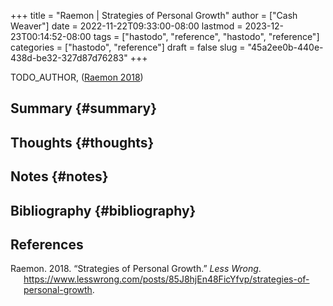 +++
title = "Raemon | Strategies of Personal Growth"
author = ["Cash Weaver"]
date = 2022-11-22T09:33:00-08:00
lastmod = 2023-12-23T00:14:52-08:00
tags = ["hastodo", "reference", "hastodo", "reference"]
categories = ["hastodo", "reference"]
draft = false
slug = "45a2ee0b-440e-438d-be32-327d87d76283"
+++

TODO_AUTHOR, (<a href="#citeproc_bib_item_1">Raemon 2018</a>)


## Summary {#summary}


## Thoughts {#thoughts}


## Notes {#notes}


## Bibliography {#bibliography}

## References

<style>.csl-entry{text-indent: -1.5em; margin-left: 1.5em;}</style><div class="csl-bib-body">
  <div class="csl-entry"><a id="citeproc_bib_item_1"></a>Raemon. 2018. “Strategies of Personal Growth.” <i>Less Wrong</i>. <a href="https://www.lesswrong.com/posts/85J8hjEn48FicYfvp/strategies-of-personal-growth">https://www.lesswrong.com/posts/85J8hjEn48FicYfvp/strategies-of-personal-growth</a>.</div>
</div>
